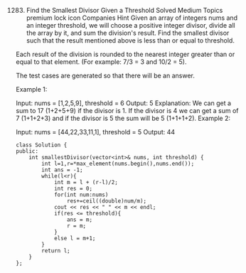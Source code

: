 1283. Find the Smallest Divisor Given a Threshold
      Solved
      Medium
      Topics
      premium lock icon
      Companies
      Hint
      Given an array of integers nums and an integer threshold, we will choose a positive integer divisor, divide all the array by it, and sum the division's result. Find the smallest divisor such that the result mentioned above is less than or equal to threshold.

Each result of the division is rounded to the nearest integer greater than or equal to that element. (For example: 7/3 = 3 and 10/2 = 5).

The test cases are generated so that there will be an answer.

Example 1:

Input: nums = [1,2,5,9], threshold = 6
Output: 5
Explanation: We can get a sum to 17 (1+2+5+9) if the divisor is 1.
If the divisor is 4 we can get a sum of 7 (1+1+2+3) and if the divisor is 5 the sum will be 5 (1+1+1+2).
Example 2:

Input: nums = [44,22,33,11,1], threshold = 5
Output: 44

```
class Solution {
public:
    int smallestDivisor(vector<int>& nums, int threshold) {
        int l=1,r=*max_element(nums.begin(),nums.end());
        int ans = -1;
        while(l<r){
            int m = l + (r-l)/2;
            int res = 0;
            for(int num:nums)
                res+=ceil((double)num/m);
            cout << res << " " << m << endl;
            if(res <= threshold){
                ans = m;
                r = m;
            }
            else l = m+1;
        }
        return l;
    }
};
```
